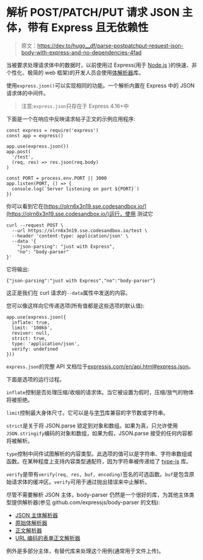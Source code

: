# 解析 POST/PATCH/PUT 请求 JSON 主体，带有 Express 且无依赖性

> 原文：<https://dev.to/hugo__df/parse-postpatchput-request-json-body-with-express-and-no-dependencies-4fad>

当被要求处理请求体中的数据时，以前使用过 Express(用于 [Node.js](https://nodejs.org/en/) )的快速、非个性化、极简的 web 框架)的开发人员会使用[体解析器](https://github.com/expressjs/body-parser)库。

使用`express.json()`可以实现相同的功能。一个解析内置在 Express 中的 JSON 请求体的中间件。

> 注意:`express.json`只存在于 Express 4.16+中

下面是一个在响应中反映请求帖子正文的示例应用程序:

```
const express = require('express')
const app = express()

app.use(express.json())
app.post(
  '/test',
  (req, res) => res.json(req.body)
)

const PORT = process.env.PORT || 3000
app.listen(PORT, () => {
  console.log(`Server listening on port ${PORT}`)
}) 
```

你可以看到它在[https://olrn6x3n19.sse.codesandbox.io/](https://olrn6x3n19.sse.codesandbox.io/)运行，使用
测试它

```
curl --request POST \
  --url https://olrn6x3n19.sse.codesandbox.io/test \
  --header 'content-type: application/json' \
  --data '{
    "json-parsing": "just with Express",
    "no": "body-parser"
}' 
```

它将输出:

```
{"json-parsing":"just with Express","no":"body-parser"} 
```

这正是我们在 curl 请求的`--data`属性中发送的内容。

您可以像这样向它传递选项(所有值都是这些选项的默认值):

```
app.use(express.json({
  inflate: true,
  limit: '100kb',
  reviver: null,
  strict: true,
  type: 'application/json',
  verify: undefined
})) 
```

`express.json`的完整 API 文档位于[expressjs.com/en/api.html#express.json](https://expressjs.com/en/api.html#express.json)。

下面是选项的运行过程。

`inflate`控制是否处理压缩/收缩的请求体。当它被设置为假时，压缩/放气的物体将被拒绝。

`limit`控制最大身体尺寸。它可以是与[字节](https://www.npmjs.com/package/bytes)库兼容的字节数或字符串。

`strict`是关于将 JSON.parse 锁定到对象和数组。如果为真，只允许使用`JSON.stringify`编码的对象和数组，如果为假，JSON.parse 接受的任何内容都将被解析。

`type`控制中间件试图解析的内容类型。此选项的值可以是字符串、字符串数组或函数。在某种程度上支持内容类型通配符，因为字符串被传递给了 [type-is](https://www.npmjs.com/package/type-is) 库。

`verify`是带有`verify(req, res, buf, encoding)`签名的可选函数。`buf`是包含原始请求体的缓冲区。`verify`可用于通过抛出错误来中止解析。

尽管不需要解析 JSON 主体，body-parser 仍然是一个很好的库，为其他主体类型提供解析器(参见 github.com/expressjs/body-parser 的文档):

*   [JSON 主体解析器](https://github.com/expressjs/body-parser#bodyparserjsonoptions)
*   [原始体解析器](https://github.com/expressjs/body-parser#bodyparserrawoptions)
*   [正文解析器](https://github.com/expressjs/body-parser#bodyparsertextoptions)
*   [URL 编码的表单正文解析器](https://github.com/expressjs/body-parser#bodyparserurlencodedoptions)

例外是多部分主体，有替代库来处理这个用例(通常用于文件上传)。